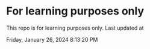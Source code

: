 # For learning purposes only
This repo is for learning purposes only.
Last updated at

Friday, January 26, 2024 8:13:20 PM

